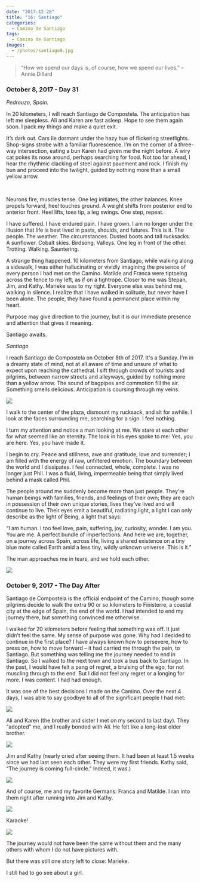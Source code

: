 ```yaml
---
date: "2017-12-28"
title: "16: Santiago"
categories:
  - Camino de Santiago
tags: 
  - Camino de Santiago
images:
  - /photos/santiago8.jpg
---
```


>“How we spend our days is, of course, how we spend our lives.”
>–Annie Dillard

### October 8, 2017 - Day 31

_Pedrouzo, Spain._

In 20 kilometers, I will reach Santiago de Compostela. The anticipation has left me sleepless. Ali and Karen are fast asleep. Hope to see them again soon. I pack my things and make a quiet exit.

It’s dark out. Cars lie dormant under the hazy hue of flickering streetlights. Shop-signs strobe with a familiar fluorescence. I’m on the corner of a three-way intersection, eating a bun Karen had given me the night before. A wiry cat pokes its nose around, perhaps searching for food. Not too far ahead, I hear the rhythmic clacking of steel against pavement and rock. I finish my bun and proceed into the twilight, guided by nothing more than a small yellow arrow.

<br>

Neurons fire, muscles tense. One leg initiates, the other balances. Knee propels forward, heel touches ground. A weight shifts from posterior end to anterior front. Heel lifts, toes tip, a leg swings. One step, repeat.

I have suffered. I have endured pain. I have grown. I am no longer under the illusion that life is best lived in pasts, shoulds, and futures. This is it. The people. The weather. The circumstances. Dusted boots and tall rucksacks. A sunflower. Cobalt skies. Birdsong. Valleys. One leg in front of the other. Trotting. Walking. Sauntering.

A strange thing happened. 10 kilometers from Santiago, while walking along a sidewalk, I was either hallucinating or vividly imagining the presence of every person I had met on the Camino. Matilde and Franca were tiptoeing across the fence to my left, as if on a tightrope. Closer to me was Stepan, Jim, and Kathy. Marieke was to my right. Everyone else was behind me, walking in silence. I realize that I have walked in solitude, but never have I been alone. The people, they have found a permanent place within my heart.

Purpose may give direction to the journey, but it is our immediate presence and attention that gives it meaning.

Santiago awaits.

_Santiago_

I reach Santiago de Compostela on October 8th of 2017. It's a Sunday. I'm in a dreamy state of mind, not at all aware of time and unsure of what to expect upon reaching the cathedral. I sift through crowds of tourists and pilgrims, between narrow streets and alleyways, guided by nothing more than a yellow arrow. The sound of bagpipes and commotion fill the air. Something smells delicious. Anticipation is coursing through my veins.

![](/photos/santiago2.jpg)

I walk to the center of the plaza, dismount my rucksack, and sit for awhile. I look at the faces surrounding me, searching for a sign. I feel nothing.

I turn my attention and notice a man looking at me. We stare at each other for what seemed like an eternity. The look in his eyes spoke to me: Yes, you are here. Yes, you have made it.

I begin to cry. Peace and stillness, awe and gratitude, love and surrender; I am filled with the energy of raw, unfiltered emotion. The boundary between the world and I dissipates. I feel connected, whole, complete. I was no longer just Phil. I was a fluid, living, impermeable being that simply lived behind a mask called Phil.

The people around me suddenly become more than just people. They're human beings with families, friends, and feelings of their own; they are each in possession of their own unique stories, lives they’ve lived and will continue to live. Their eyes emit a beautiful, radiating light, a light I can only describe as the light of Being, a light that says:

“I am human. I too feel love, pain, suffering, joy, curiosity, wonder. I am you. You are me. A perfect bundle of imperfections. And here we are, together, on a journey across Spain, across life, living a shared existence on a tiny blue mote called Earth amid a less tiny, wildly unknown universe. This is it.”

The man approaches me in tears, and we hold each other.

![](/photos/santiago3.jpg)

### October 9, 2017 - The Day After

Santiago de Compostela is the official endpoint of the Camino, though some pilgrims decide to walk the extra 90 or so kilometers to Finisterre, a coastal city at the edge of Spain, the end of the world. I had intended to end my journey there, but something convinced me otherwise.

I walked for 20 kilometers before feeling that something was off. It just didn’t feel the same. My sense of purpose was gone. Why had I decided to continue in the first place? I have always known how to persevere, how to press on, how to move forward – it had carried me through the pain, to Santiago. But something was telling me the journey needed to end in Santiago. So I walked to the next town and took a bus back to Santiago. In the past, I would have felt a pang of regret, a bruising of the ego, for not muscling through to the end. But I did not feel any regret or a longing for more. I was content. I had had enough.

It was one of the best decisions I made on the Camino. Over the next 4 days, I was able to say goodbye to all of the significant people I had met:

![](/photos/santiago4.jpg)

Ali and Karen (the brother and sister I met on my second to last day). They “adopted” me, and I really bonded with Ali. He felt like a long-lost older brother.

![](/photos/santiago5.jpg)

Jim and Kathy (nearly cried after seeing them. It had been at least 1.5 weeks since we had last seen each other. They were my first friends. Kathy said, “The journey is coming full-circle." Indeed, it was.)

![](/photos/santiago6.jpg)

And of course, me and my favorite Germans: Franca and Matilde. I ran into them right after running into Jim and Kathy.

![](/photos/santiago7.jpg)

Karaoke!

![](/photos/santiago8.jpg)

The journey would not have been the same without them and the many others with whom I do not have pictures with.

But there was still one story left to close: Marieke.

I still had to go see about a girl.
